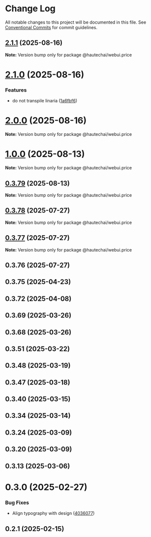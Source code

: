 # Change Log

All notable changes to this project will be documented in this file.
See [Conventional Commits](https://conventionalcommits.org) for commit guidelines.

## [2.1.1](https://github.com/HautechAI/webui/compare/@hautechai/webui.price@2.1.0...@hautechai/webui.price@2.1.1) (2025-08-16)

**Note:** Version bump only for package @hautechai/webui.price

# [2.1.0](https://github.com/HautechAI/webui/compare/@hautechai/webui.price@1.0.0...@hautechai/webui.price@2.1.0) (2025-08-16)

### Features

- do not transpile linaria ([1a6fbf6](https://github.com/HautechAI/webui/commit/1a6fbf6353a0e5028040006b5045170cf83f1ba0))

# [2.0.0](https://github.com/HautechAI/webui/compare/@hautechai/webui.price@1.0.0...@hautechai/webui.price@2.0.0) (2025-08-16)

**Note:** Version bump only for package @hautechai/webui.price

# [1.0.0](https://github.com/HautechAI/webui/compare/@hautechai/webui.price@0.3.79...@hautechai/webui.price@1.0.0) (2025-08-13)

**Note:** Version bump only for package @hautechai/webui.price

## [0.3.79](https://github.com/HautechAI/webui/compare/@hautechai/webui.price@0.3.78...@hautechai/webui.price@0.3.79) (2025-08-13)

**Note:** Version bump only for package @hautechai/webui.price

## [0.3.78](https://github.com/HautechAI/webui/compare/@hautechai/webui.price@0.3.77...@hautechai/webui.price@0.3.78) (2025-07-27)

**Note:** Version bump only for package @hautechai/webui.price

## [0.3.77](https://github.com/HautechAI/webui/compare/@hautechai/webui.price@0.3.76...@hautechai/webui.price@0.3.77) (2025-07-27)

**Note:** Version bump only for package @hautechai/webui.price

## 0.3.76 (2025-07-27)

## 0.3.75 (2025-04-23)

## 0.3.72 (2025-04-08)

## 0.3.69 (2025-03-26)

## 0.3.68 (2025-03-26)

## 0.3.51 (2025-03-22)

## 0.3.48 (2025-03-19)

## 0.3.47 (2025-03-18)

## 0.3.40 (2025-03-15)

## 0.3.34 (2025-03-14)

## 0.3.24 (2025-03-09)

## 0.3.20 (2025-03-09)

## 0.3.13 (2025-03-06)

# 0.3.0 (2025-02-27)

### Bug Fixes

- Align typography with design ([4036077](https://github.com/HautechAI/webui/commit/403607724cca6303f881d4359b9ec3f596684244))

## 0.2.1 (2025-02-15)
